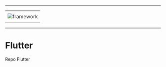 -----

<div align="center">
    <table>
        <tr>
         <td align="center"></td>
        </tr> 
        <tr>
            <td>
                <img alt="framework" src="https://joaopauloaramuni.github.io/image/framework.jpeg?raw=true"/>
            </td>
        </tr>
        <tr>
            <td align="center"></td>
        </tr> 
    </table>
</div>

-----

# Flutter
Repo Flutter
